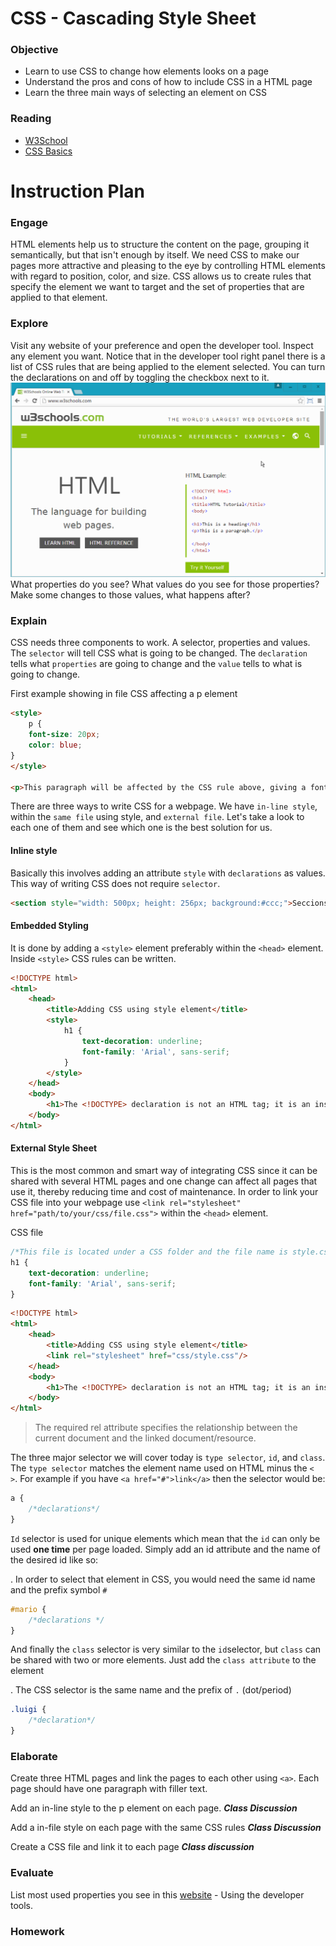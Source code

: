 # CSS - Cascading Style Sheet

### Objective
* Learn to use CSS to change how elements looks on a page
* Understand the pros and cons of how to include CSS in a HTML page
* Learn the three main ways of selecting an element on CSS

### Reading 
* [W3School](http://www.w3schools.com/css/css_intro.asp)
* [CSS Basics](http://www.cssbasics.com/introduction-to-css/)

# Instruction Plan

### Engage

HTML elements help us to structure the content on the page, grouping it semantically, but that isn't enough by itself. We need CSS to make our pages more attractive and pleasing to the eye by controlling HTML elements with regard to position, color, and size. CSS allows us to create rules that specify the element we want to target and the set of properties that are applied to that element.

### Explore

Visit any website of your preference and open the developer tool. Inspect any element you want. Notice that in the developer tool right panel there is a list of CSS rules that are being applied to the element selected. You can turn the declarations on and off by toggling the checkbox next to it.
![Toggling CSS Declarations](../images/toggling-css-declaration.gif)
What properties do you see?
What values do you see for those properties? Make some changes to those values, what happens after?

### Explain

CSS needs three components to work. A selector, properties and values. The `selector` will tell CSS what is going to be changed. The `declaration` tells what `properties` are going to change and the `value` tells to what is going to change.

First example showing in file CSS affecting a p element
```html
<style>
    p {
    font-size: 20px;
    color: blue;
}
</style>

<p>This paragraph will be affected by the CSS rule above, giving a font size of 20 pixels and blue text color.</p>
```

There are three ways to write CSS for a webpage. We have `in-line style`, within the `same file` using style, and `external file`. Let's take a look to each one of them and see which one is the best solution for us.

#### Inline style
Basically this involves adding an attribute `style` with `declarations` as values. This way of writing CSS does not require `selector`.

```html
<section style="width: 500px; height: 256px; background:#ccc;">Seccions work just like div but they have semantic meanin</section>
```

#### Embedded Styling
It is done by adding a `<style>` element preferably within the `<head>` element. Inside `<style>` CSS rules can be written.

```html
<!DOCTYPE html>
<html>
    <head>
        <title>Adding CSS using style element</title>
        <style>
            h1 {
                text-decoration: underline;
                font-family: 'Arial', sans-serif;
            }
        </style>
    </head>
    <body>
        <h1>The <!DOCTYPE> declaration is not an HTML tag; it is an instruction to the web browser about what version of HTML the page is written in.</h1>
    </body>
</html>

```

#### External Style Sheet
This is the most common and smart way of integrating CSS since it can be shared with several HTML pages and one change can affect all pages that use it, thereby reducing time and cost of maintenance. In order to link your CSS file into your webpage use `<link rel="stylesheet" href="path/to/your/css/file.css">` within the `<head>` element.

CSS file
```css
/*This file is located under a CSS folder and the file name is style.css*/
h1 {
    text-decoration: underline;
    font-family: 'Arial', sans-serif;
}
```

```html
<!DOCTYPE html>
<html>
    <head>
        <title>Adding CSS using style element</title>
        <link rel="stylesheet" href="css/style.css"/>
    </head>
    <body>
        <h1>The <!DOCTYPE> declaration is not an HTML tag; it is an instruction to the web browser about what version of HTML the page is written in.</h1>
    </body>
</html>
```
> The required rel attribute specifies the relationship between the current document and the linked document/resource.

The three major selector we will cover today is `type selector`, `id`, and `class`.
The `type selector` matches the element name used on HTML minus the `< >`. For example if you have `<a href="#">link</a>` then the selector would be:
```css
a {
    /*declarations*/
}

````

`Id` selector is used for unique elements which mean that the `id` can only be used **one time** per page loaded. Simply add an id attribute and the name of the desired id like so: <div id="mario"></div>. In order to select that element in CSS, you would need the same id name and the prefix symbol `#`
```css
#mario { 
    /*declarations */
}

```

And finally the `class` selector is very similar to the `id`selector, but `class` can be shared with two or more elements. Just add the `class attribute` to the element <div class="luigi"></div>. The CSS selector is the same name and the prefix of `.` (dot/period)
```css
.luigi { 
    /*declaration*/
}
```

### Elaborate
Create three HTML pages and link the pages to each other using `<a>`. Each page should have one paragraph with filler text.

Add an in-line style to the p element on each page.
***Class Discussion***

Add a in-file style on each page with the same CSS rules
***Class Discussion***

Create a CSS file and link it to each page 
***Class discussion***

### Evaluate
List most used properties you see in this [website](http://www.cadillac.com) - Using the developer tools.


### Homework
